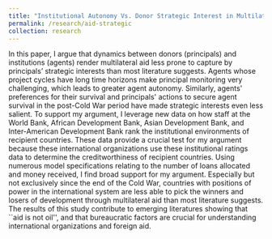 ```yaml
---
title: "Institutional Autonomy Vs. Donor Strategic Interest in Multilateral Foreign Aid: A Re-Assessment"
permalink: /research/aid-strategic
collection: research
---
```


In this paper, I argue that dynamics between donors (principals) and institutions (agents) render multilateral aid less prone to capture by principals’ strategic interests than most literature suggests. Agents whose project cycles have long time horizons make principal monitoring very challenging, which leads to greater agent autonomy. Similarly, agents' preferences for their survival and principals' actions to secure agent survival in the post-Cold War period have made strategic interests even less salient. To support my argument, I leverage new data on how staff at the World Bank, African Development Bank, Asian Development Bank, and Inter-American Development Bank rank the institutional environments of recipient countries. These data provide a crucial test for my argument because these international organizations  use these institutional ratings data to determine the creditworthiness of recipient countries. Using numerous model specifications relating to the number of loans allocated and money received, I find broad support for my argument. Especially but not exclusively since the end of the Cold War, countries with positions of power in the international system are less able to pick the winners and losers of development through multilateral aid than most literature suggests. The results of this study contribute to emerging literatures showing that ``aid is not oil'', and that bureaucratic factors are crucial for understanding international organizations and foreign aid.   



